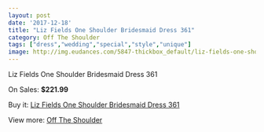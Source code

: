 ```yaml
---
layout: post
date: '2017-12-18'
title: "Liz Fields One Shoulder Bridesmaid Dress 361"
category: Off The Shoulder
tags: ["dress","wedding","special","style","unique"]
image: http://img.eudances.com/5847-thickbox_default/liz-fields-one-shoulder-bridesmaid-dress-361.jpg
---
```

Liz Fields One Shoulder Bridesmaid Dress 361

On Sales: **$221.99**
<a href="https://www.eudances.com/en/off-the-shoulder/2055-liz-fields-one-shoulder-bridesmaid-dress-361.html"><amp-img layout="responsive" width="600" height="600" src="//img.eudances.com/5847-thickbox_default/liz-fields-one-shoulder-bridesmaid-dress-361.jpg" alt="Liz Fields One Shoulder Bridesmaid Dress 361 0" /></a>
<a href="https://www.eudances.com/en/off-the-shoulder/2055-liz-fields-one-shoulder-bridesmaid-dress-361.html"><amp-img layout="responsive" width="600" height="600" src="//img.eudances.com/5848-thickbox_default/liz-fields-one-shoulder-bridesmaid-dress-361.jpg" alt="Liz Fields One Shoulder Bridesmaid Dress 361 1" /></a>

Buy it: [Liz Fields One Shoulder Bridesmaid Dress 361](https://www.eudances.com/en/off-the-shoulder/2055-liz-fields-one-shoulder-bridesmaid-dress-361.html "Liz Fields One Shoulder Bridesmaid Dress 361")

View more: [Off The Shoulder](https://www.eudances.com/en/22-off-the-shoulder "Off The Shoulder")